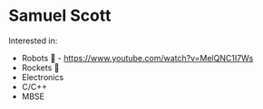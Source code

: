 # Samuel Scott

Interested in:
- Robots 🤖 - https://www.youtube.com/watch?v=MelQNC1I7Ws
- Rockets 🚀
- Electronics
- C/C++ 
- MBSE
